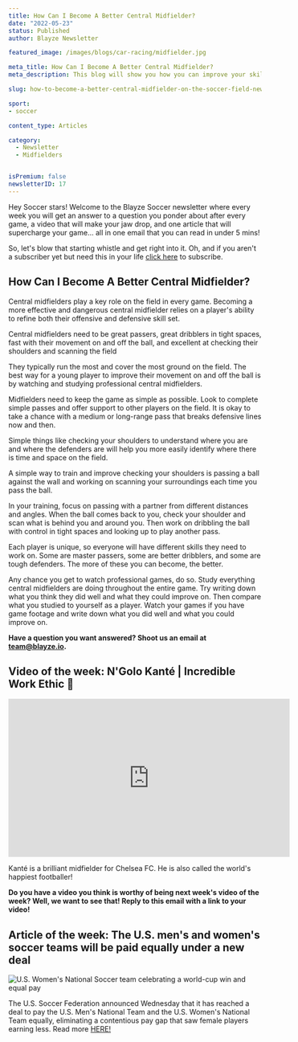 ```yaml
---
title: How Can I Become A Better Central Midfielder?
date: "2022-05-23"
status: Published
author: Blayze Newsletter

featured_image: /images/blogs/car-racing/midfielder.jpg

meta_title: How Can I Become A Better Central Midfielder?
meta_description: This blog will show you how you can improve your skills and knowledge of the game as a centrl midfielder on the soccer field.

slug: how-to-become-a-better-central-midfielder-on-the-soccer-field-newsletter

sport:
- soccer

content_type: Articles

category:
  - Newsletter
  - Midfielders


isPremium: false
newsletterID: 17
---
```



Hey Soccer stars! Welcome to the Blayze Soccer newsletter where every week you will get an answer to a question you ponder about after every game, a video that will make your jaw drop, and one article that will supercharge your game... all in one email that you can read in under 5 mins! 

So, let's blow that starting whistle and get right into it.  Oh, and if you aren't a subscriber yet but need this in your life [click here](https://racers360.activehosted.com/f/17) to subscribe.

<div class="_form_17"></div>

## How Can I Become A Better Central Midfielder?

Central midfielders play a key role on the field in every game. Becoming a more effective and dangerous central midfielder relies on a player's ability to refine both their offensive and defensive skill set.

Central midfielders need to be great passers, great dribblers in tight spaces, fast with their movement on and off the ball, and excellent at checking their shoulders and scanning the field

They typically run the most and cover the most ground on the field. The best way for a young player to improve their movement on and off the ball is by watching and studying professional central midfielders.

Midfielders need to keep the game as simple as possible. Look to complete simple passes and offer support to other players on the field. It is okay to take a chance with a medium or long-range pass that breaks defensive lines now and then.

Simple things like checking your shoulders to understand where you are and where the defenders are will help you more easily identify where there is time and space on the field.

A simple way to train and improve checking your shoulders is passing a ball against the wall and working on scanning your surroundings each time you pass the ball.

In your training, focus on passing with a partner from different distances and angles. When the ball comes back to you, check your shoulder and scan what is behind you and around you. Then work on dribbling the ball with control in tight spaces and looking up to play another pass.

Each player is unique, so everyone will have different skills they need to work on. Some are master passers, some are better dribblers, and some are tough defenders. The more of these you can become, the better.

Any chance you get to watch professional games, do so. Study everything central midfielders are doing throughout the entire game. Try writing down what you think they did well and what they could improve on. Then compare what you studied to yourself as a player. Watch your games if you have game footage and write down what you did well and what you could improve on.

**Have a question you want answered?  Shoot us an email at [team@blayze.io](mailto:team@blayze.io).**



## Video of the week: N'Golo Kanté | Incredible Work Ethic 💪

<iframe width="560" height="315" src="https://www.youtube.com/embed/OPD3R1b0pK8" title="YouTube video player" frameborder="0" allow="accelerometer; autoplay; clipboard-write; encrypted-media; gyroscope; picture-in-picture" allowfullscreen></iframe>

Kanté is a brilliant midfielder for Chelsea FC. He is also called the world's happiest footballer!

**Do you have a video you think is worthy of being next week's video of the week? Well, we want to see that! Reply to this email with a link to your video!**


## Article of the week: The U.S. men's and women's soccer teams will be paid equally under a new deal

![U.S. Women's National Soccer team celebrating a world-cup win and equal pay](https://blayze.io/assets/images/blogs/car-racing/car-infront.jpg)

The U.S. Soccer Federation announced Wednesday that it has reached a deal to pay the U.S. Men's National Team and the U.S. Women's National Team equally, eliminating a contentious pay gap that saw female players earning less. Read more [HERE!](https://www.npr.org/2022/05/18/1099697799/us-soccer-equal-pay-agreement-women)
